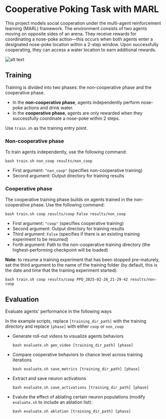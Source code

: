 # Cooperative Poking Task with MARL
This project models social cooperation under the multi-agent reinforcement learning (MARL) framework. The environment consists of two agents moving on opposite sides of an arena. They receive rewards for coordinating a nose-poke action—this occurs when both agents enter a designated nose-poke location within a 2-step window. Upon successfully cooperating, they can access a water location to earn additional rewards.

![alt text](image.png)

## Training

Training is divided into two phases: the non-cooperative phase and the cooperative phase.

* In the **non-cooperative phase**, agents independently perform nose-poke actions and drink water.
* In the **cooperative phase**, agents are only rewarded when they successfully coordinate a nose-poke within 2 steps.

Use `train.sh` as the training entry point.

### Non-cooperative phase 
To train agents independently, use the following command:
```
bash train.sh non_coop results/non_coop 
```
* First argument: `"non_coop"` (specifies non-cooperative training)
* Second argument: Output directory for training results
  
### Cooperative phase
The cooperative training phase builds on agents trained in the non-cooperative phase. Use the following command:
```
bash train.sh coop results/coop False results/non_coop
```
* First argument: `"coop"` (specifies cooperative training)
* Second argument: Output directory for training results
* Third argument: `False` (specifies if there is an existing training experiment to be resumed)
* Forth argument: Path to the non-cooperative training directory (the highest-performing checkpoint will be loaded)

**Note**: to resume a training experiment that has been stopped pre-maturely, set the third argument to the name of the training folder (by default, this is the date and time that the training experiment started).

```
bash train.sh coop results/coop PPO_2025-02-20_21-29-42 results/non-coop
```

## Evaluation

Evaluate agents' performance in the following ways

 In the example scripts, replace `[training_dir_path]` with the training directory and replace `[phase]` with either `coop` or `non_coop`
* Generate roll-out videos to visualize agents behaviors
  ```
  bash evaluate.sh gen_video [training_dir_path] [phase] 
  ```

* Compare cooperative behaviors to chance level across training iterations
  ```
  bash evaluate.sh save_metrics [training_dir_path] [phase] 
  ```
* Extract and save neuron activations 
  ```
  bash evaluate.sh save_activations [training_dir_path] [phase] 
  ```
* Evalute the effect of ablating certain neuron populations (modify `evaluate.sh` to include an ablation list):
  ```
  bash evaluate.sh ablation [training_dir_path] [phase] 
  ```
